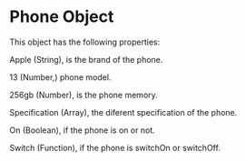 # Phone Object

This object has the following properties:

Apple (String), is the brand of the phone.

13 (Number,) phone model.

256gb (Number), is the phone memory.

Specification (Array), the diferent specification of the phone.

On (Boolean), if the phone is on or not.

Switch (Function), if the phone is switchOn or switchOff.
